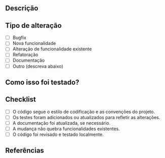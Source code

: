 ## Descrição

<!-- Descreva a alteração proposta nesta pull request. -->

## Tipo de alteração

- [ ] Bugfix
- [ ] Nova funcionalidade
- [ ] Alteração de funcionalidade existente
- [ ] Refatoração
- [ ] Documentação
- [ ] Outro (descreva abaixo)

## Como isso foi testado?

<!-- Descreva os testes realizados para verificar a correção ou funcionalidade. Inclua detalhes de ambientes, configurações e resultados. -->


## Checklist

- [ ] O código segue o estilo de codificação e as convenções do projeto.
- [ ] Os testes foram adicionados ou atualizados para refletir as alterações.
- [ ] A documentação foi atualizada, se necessário.
- [ ] A mudança não quebra funcionalidades existentes.
- [ ] O código foi revisado e testado localmente.

## Referências

<!-- Se houver alguma issue relacionada, mencione-a aqui. Exemplo: Fixes #123 -->
